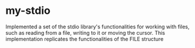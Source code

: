 # my-stdio

Implemented a set of the stdio library's functionalities for working with files, such as reading from a file, writing to it or moving the cursor. This implementation replicates the functionalities of the FILE structure
